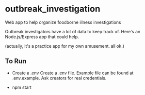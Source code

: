 # outbreak_investigation
Web app to help organize foodborne illness investigations

Outbreak investigators have a lot of data to keep track of.  Here's an Node.js/Express app that could help.

(actually, it's a practice app for my own amusement.  all ok.)


## To Run

- Create a .env
Create a .env file. Example file can be found at .env.example. Ask creators for real credentials.

- npm start